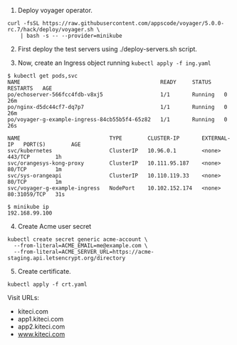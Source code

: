 1. Deploy voyager operator.

```console
curl -fsSL https://raw.githubusercontent.com/appscode/voyager/5.0.0-rc.7/hack/deploy/voyager.sh \
    | bash -s -- --provider=minikube
```

2. First deploy the test servers using ./deploy-servers.sh script.

3. Now, create an Ingress object running `kubectl apply -f ing.yaml`

```console
$ kubectl get pods,svc
NAME                                            READY     STATUS    RESTARTS   AGE
po/echoserver-566fcc4fdb-v8xj5                  1/1       Running   0          26m
po/nginx-d5dc44cf7-dq7p7                        1/1       Running   0          26m
po/voyager-g-example-ingress-84cb55b5f4-65z82   1/1       Running   0          26s

NAME                            TYPE        CLUSTER-IP       EXTERNAL-IP   PORT(S)        AGE
svc/kubernetes                  ClusterIP   10.96.0.1        <none>        443/TCP        1h
svc/orangesys-kong-proxy        ClusterIP   10.111.95.187    <none>        80/TCP         1m
svc/sys-orangeapi               ClusterIP   10.110.119.33    <none>        80/TCP         1m
svc/voyager-g-example-ingress   NodePort    10.102.152.174   <none>        80:31059/TCP   31s

$ minikube ip
192.168.99.100
```


4. Create Acme user secret

```console
kubectl create secret generic acme-account \
  --from-literal=ACME_EMAIL=me@example.com \
  --from-literal=ACME_SERVER_URL=https://acme-staging.api.letsencrypt.org/directory
```

5. Create certificate.

```console
kubectl apply -f crt.yaml
```


Visit URLs:
 - kiteci.com
 - app1.kiteci.com
 - app2.kiteci.com
 - www.kiteci.com